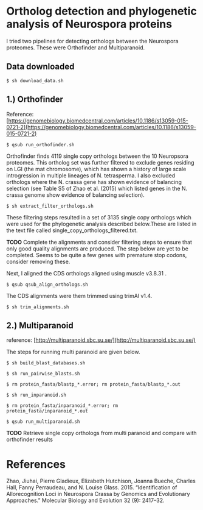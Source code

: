 # Ortholog detection and phylogenetic analysis of Neurospora proteins

I tried two pipelines for detecting orthologs between the Neurospora proteomes. These were Orthofinder and Multiparanoid.

## Data downloaded

	$ sh download_data.sh

## 1.) Orthofinder

Reference: [https://genomebiology.biomedcentral.com/articles/10.1186/s13059-015-0721-2](https://genomebiology.biomedcentral.com/articles/10.1186/s13059-015-0721-2) 

	$ qsub run_orthofinder.sh
	
Orthofinder finds 4119 single copy orthologs between the 10 Neuropsora proteomes. This ortholog set was further filtered
to exclude genes residing on LGI (the mat chromosome), which has shown a history of large scale introgression in multiple
lineages of N. tetrasperma. I also excluded orthologs where the N. crassa gene has shown evidence of balancing selection (see
Table S5 of Zhao et al. (2015) which listed genes in the N. crassa genome show evidence of balancing selection). 
	
	$ sh extract_filter_orthologs.sh
	
These filtering steps resulted in a set of 3135 single copy orthologs which were used for the phylogenetic analysis described below.These are listed in the text file called single_copy_orthologs_filtered.txt.


**TODO** Complete the alignments and consider filtering steps to ensure that only good quality alignments are produced. The step below are yet to be completed. Seems to be quite a few genes with premature stop codons, consider removing these.

Next, I aligned the CDS orthologs aligned using muscle v3.8.31 .

	$ qsub qsub_align_orthologs.sh
	

The CDS alignments were them trimmed using trimAl v1.4.
	
	$ sh trim_alignments.sh


## 2.) Multiparanoid

reference: [http://multiparanoid.sbc.su.se/](http://multiparanoid.sbc.su.se/)

The steps for running multi paranoid are given below.

	$ sh build_blast_databases.sh
	
	$ sh run_pairwise_blasts.sh
	
	$ rm protein_fasta/blastp_*.error; rm protein_fasta/blastp_*.out
	
	$ sh run_inparanoid.sh
	
	$ rm protein_fasta/inparanoid_*.error; rm protein_fasta/inparanoid_*.out
	
	$ qsub run_multiparanoid.sh

**TODO** Retrieve single copy orthologs from multi paranoid and compare with orthofinder results

# References

Zhao, Jiuhai, Pierre Gladieux, Elizabeth Hutchison, Joanna Bueche, Charles Hall, Fanny Perraudeau, and N. Louise Glass. 2015. “Identification of Allorecognition Loci in Neurospora Crassa by Genomics and Evolutionary Approaches.” Molecular Biology and Evolution 32 (9): 2417–32.
